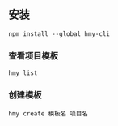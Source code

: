 ## 安装

```
npm install --global hmy-cli
```

### 查看项目模板

```
hmy list
```

### 创建模板

```
hmy create 模板名 项目名
```
